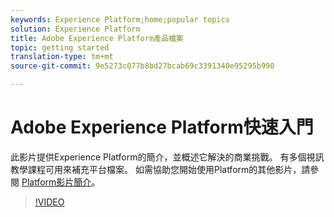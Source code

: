 ```yaml
---
keywords: Experience Platform;home;popular topics
solution: Experience Platform
title: Adobe Experience Platform產品檔案
topic: getting started
translation-type: tm+mt
source-git-commit: 9e5273c077b8bd27bcab69c3391340e95295b990

---
```



# Adobe Experience Platform快速入門

此影片提供Experience Platform的簡介，並概述它解決的商業挑戰。 有多個視訊教學課程可用來補充平台檔案。 如需協助您開始使用Platform的其他影片，請參閱 [Platform影片簡介](https://docs.adobe.com/content/help/en/platform-learn/tutorials/intro-to-platform/overview.html)。

>[!VIDEO](https://video.tv.adobe.com/v/32797?quality=12&learn=on)